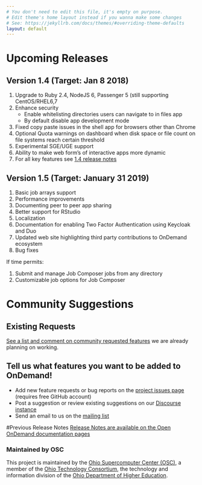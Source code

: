 ```yaml
---
# You don't need to edit this file, it's empty on purpose.
# Edit theme's home layout instead if you wanna make some changes
# See: https://jekyllrb.com/docs/themes/#overriding-theme-defaults
layout: default
---
```


# Upcoming Releases

## Version 1.4 (Target: Jan 8 2018)

1.	Upgrade to Ruby 2.4, NodeJS 6, Passenger 5 (still supporting CentOS/RHEL6,7
2.	Enhance security
    * Enable whitelisting directories users can navigate to in files app
    *	By default disable app development mode
3.	Fixed copy paste issues in the shell app for browsers other than Chrome
4.	Optional Quota warnings on dashboard when disk space or file count on file systems reach certain threshold
5.	Experimental SGE/UGE support
6.	Ability to make web form’s of interactive apps more dynamic
7.  For all key features see [1.4 release notes](https://osc.github.io/ood-documentation/release-1.4/release-notes/v1.4-release-notes.html)

## Version 1.5 (Target: January 31 2019)

1.	Basic job arrays support
2.	Performance improvements
3. Documenting peer to peer app sharing
4.	Better support for RStudio
5.	Localization
6.	Documentation for enabling Two Factor Authentication using Keycloak and Duo
7.	Updated web site highlighting third party contributions to OnDemand ecosystem
8. Bug fixes

If time permits:

1. Submit and manage Job Composer jobs from any directory
2. Customizable job options for Job Composer

# Community Suggestions
## Existing Requests
[See a list and comment on community requested features](
https://github.com/issues?utf8=%E2%9C%93&q=is%3Aopen+is%3Aissue+org%3Aosc+label%3A%22community+request%22
) we are already planning on working.

## Tell us what features you want to be added to OnDemand!
* Add new feature requests or bug reports on the [project issues page](https://github.com/OSC/Open-OnDemand/issues) (requires free GitHub account)
* Post a suggestion or review existing suggestions on our [Discourse instance](https://discourse.osc.edu/c/open-ondemand) 
* Send an email to us on the [mailing list](https://lists.osu.edu/mailman/listinfo/ood-users)


#Previous Release Notes
[Release Notes are available on the Open OnDemand documentation pages](https://osc.github.io/ood-documentation/release-1.6/)

### Maintained by OSC

This project is maintained by the [Ohio Supercomputer Center (OSC)](https://www.osc.edu), 
a member of the [Ohio Technology Consortium](https://www.oh-tech.org/), the technology and information
division of the [Ohio Department of Higher Education](https://education.ohio.gov/).
